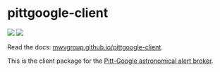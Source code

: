 # pittgoogle-client

[![](https://app.codacy.com/project/badge/Grade/ec909deaf09840f3b3f645f045dea468)](https://app.codacy.com/gh/mwvgroup/pittgoogle-client/dashboard)
[![](https://app.codacy.com/project/badge/Coverage/ec909deaf09840f3b3f645f045dea468)](https://app.codacy.com/gh/mwvgroup/pittgoogle-client/dashboard)

Read the docs: [mwvgroup.github.io/pittgoogle-client](https://mwvgroup.github.io/pittgoogle-client/).

This is the client package for the
[Pitt-Google astronomical alert broker](https://pitt-broker.rtfd.io/).
